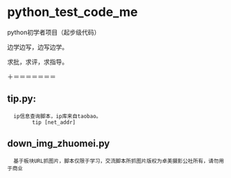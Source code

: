 python_test_code_me
===================

python初学者项目（起步级代码）

边学边写，边写边学。

求批，求评，求指导。


＋＝＝＝＝＝＝＝

##    tip.py:  
      ip信息查询脚本，ip库来自taobao。
            tip [net_addr]

##    down_img_zhuomei.py
      基于板块URL抓图片，脚本仅限于学习，交流脚本所抓图片版权为卓美摄影公社所有，请勿用于商业
